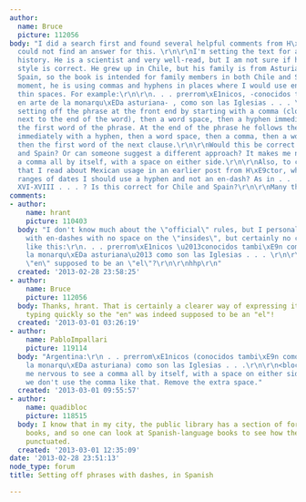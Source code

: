 ```yaml
---
author:
  name: Bruce
  picture: 112056
body: "I did a search first and found several helpful comments from H\xE9ctor but
  could not find an answer for this. \r\n\r\nI'm setting the text for a friend's family
  history. He is a scientist and very well-read, but I am not sure if his typographic
  style is correct. He grew up in Chile, but his family is from Asturias in northern
  Spain, so the book is intended for family members in both Chile and Spain. At the
  moment, he is using commas and hyphens in places where I would use en-dashes and
  thin spaces. For example:\r\n\r\n. . . prerrom\xE1nicos, -conocidos tambi\xE9n como
  en arte de la monarqu\xEDa asturiana- , como son las Iglesias . . . \r\n\r\nHe is
  setting off the phrase at the front end by starting with a comma (closed up right
  next to the end of the word), then a word space, then a hyphen immediately preceding
  the first word of the phrase. At the end of the phrase he follows the last word
  immediately with a hyphen, then a word space, then a comma, then a word space, and
  then the first word of the next clause.\r\n\r\nWould this be correct usage for Chile
  and Spain? Or can someone suggest a different approach? It makes me nervous to see
  a comma all by itself, with a space on either side.\r\n\r\nAlso, to confirm something
  that I read about Mexican usage in an earlier post from H\xE9ctor, when I am setting
  ranges of dates I should use a hyphen and not an en-dash? As in . . . los siglos
  XVI-XVIII . . . ? Is this correct for Chile and Spain?\r\n\r\nMany thanks,\r\n\r\nBruce"
comments:
- author:
    name: hrant
    picture: 110403
  body: "I don't know much about the \"official\" rules, but I personally like it
    with en-dashes with no space on the \"insides\", but certainly no commas.\r\n\r\nSo
    like this:\r\n. . . prerrom\xE1nicos \u2013conocidos tambi\xE9n como en arte de
    la monarqu\xEDa asturiana\u2013 como son las Iglesias . . . \r\n\r\nBTW is that
    \"en\" supposed to be an \"el\"?\r\n\r\nhhp\r\n"
  created: '2013-02-28 23:58:25'
- author:
    name: Bruce
    picture: 112056
  body: Thanks, hrant. That is certainly a clearer way of expressing it. Yes, I was
    typing quickly so the "en" was indeed supposed to be an "el"!
  created: '2013-03-01 03:26:19'
- author:
    name: PabloImpallari
    picture: 119114
  body: "Argentina:\r\n . . prerrom\xE1nicos (conocidos tambi\xE9n como el arte de
    la monarqu\xEDa asturiana) como son las Iglesias . . .\r\n\r\n<blockquote>It makes
    me nervous to see a comma all by itself, with a space on either side.</blockquote>\r\nYep,
    we don't use the comma like that. Remove the extra space."
  created: '2013-03-01 09:55:57'
- author:
    name: quadibloc
    picture: 118515
  body: I know that in my city, the public library has a section of foreign-language
    books, and so one can look at Spanish-language books to see how they're typically
    punctuated.
  created: '2013-03-01 12:35:09'
date: '2013-02-28 23:51:13'
node_type: forum
title: Setting off phrases with dashes, in Spanish

---
```

